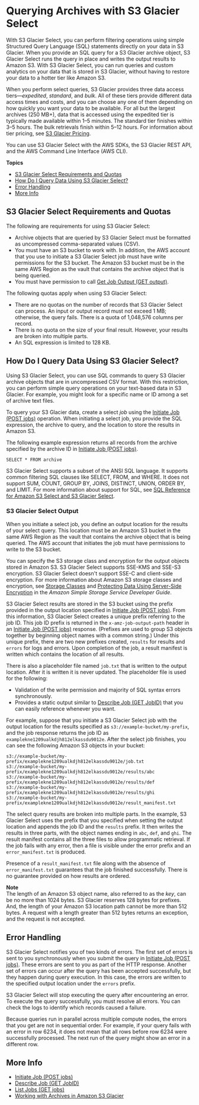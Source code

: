 # Querying Archives with S3 Glacier Select<a name="glacier-select"></a>

With S3 Glacier Select, you can perform filtering operations using simple Structured Query Language \(SQL\) statements directly on your data in S3 Glacier\. When you provide an SQL query for a S3 Glacier archive object, S3 Glacier Select runs the query in place and writes the output results to Amazon S3\. With S3 Glacier Select, you can run queries and custom analytics on your data that is stored in S3 Glacier, without having to restore your data to a hotter tier like Amazon S3\.

When you perform select queries, S3 Glacier provides three data access tiers—*expedited*, *standard*, and *bulk*\. All of these tiers provide different data access times and costs, and you can choose any one of them depending on how quickly you want your data to be available\. For all but the largest archives \(250 MB\+\), data that is accessed using the expedited tier is typically made available within 1–5 minutes\. The standard tier finishes within 3–5 hours\. The bulk retrievals finish within 5–12 hours\. For information about tier pricing, see [S3 Glacier Pricing](http://aws.amazon.com/glacier/pricing/)\.

You can use S3 Glacier Select with the AWS SDKs, the S3 Glacier REST API, and the AWS Command Line Interface \(AWS CLI\)\.

**Topics**
+ [S3 Glacier Select Requirements and Quotas](#glacier-select-requirements-and-limits)
+ [How Do I Query Data Using S3 Glacier Select?](#glacier-select-restrictions)
+ [Error Handling](#glacier-select-access-control)
+ [More Info](#related-sections-glacier-select)

## S3 Glacier Select Requirements and Quotas<a name="glacier-select-requirements-and-limits"></a>

The following are requirements for using S3 Glacier Select:
+ Archive objects that are queried by S3 Glacier Select must be formatted as uncompressed comma\-separated values \(CSV\)\. 
+ You must have an S3 bucket to work with\. In addition, the AWS account that you use to initiate a S3 Glacier Select job must have write permissions for the S3 bucket\. The Amazon S3 bucket must be in the same AWS Region as the vault that contains the archive object that is being queried\. 
+ You must have permission to call [Get Job Output \(GET output\)](api-job-output-get.md)\.

The following quotas apply when using S3 Glacier Select:
+ There are no quotas on the number of records that S3 Glacier Select can process\. An input or output record must not exceed 1 MB; otherwise, the query fails\. There is a quota of 1,048,576 columns per record\.
+ There is no quota on the size of your final result\. However, your results are broken into multiple parts\. 
+ An SQL expression is limited to 128 KB\.

## How Do I Query Data Using S3 Glacier Select?<a name="glacier-select-restrictions"></a>

Using S3 Glacier Select, you can use SQL commands to query S3 Glacier archive objects that are in uncompressed CSV format\. With this restriction, you can perform simple query operations on your text\-based data in S3 Glacier\. For example, you might look for a specific name or ID among a set of archive text files\. 

To query your S3 Glacier data, create a select *job* using the [Initiate Job \(POST jobs\)](api-initiate-job-post.md) operation\. When initiating a select job, you provide the SQL expression, the archive to query, and the location to store the results in Amazon S3\. 

The following example expression returns all records from the archive specified by the archive ID in [Initiate Job \(POST jobs\)](api-initiate-job-post.md)\.

```
SELECT * FROM archive
```

S3 Glacier Select supports a subset of the ANSI SQL language\. It supports common filtering SQL clauses like SELECT, FROM, and WHERE\. It does not support SUM, COUNT, GROUP BY, JOINS, DISTINCT, UNION, ORDER BY, and LIMIT\. For more information about support for SQL, see [SQL Reference for Amazon S3 Select and S3 Glacier Select](s3-glacier-select-sql-reference.md)\.

### S3 Glacier Select Output<a name="glacier-select-output"></a>

When you initiate a select job, you define an output location for the results of your select query\. This location must be an Amazon S3 bucket in the same AWS Region as the vault that contains the archive object that is being queried\. The AWS account that initiates the job must have permissions to write to the S3 bucket\. 

You can specify the S3 storage class and encryption for the output objects stored in Amazon S3\. S3 Glacier Select supports SSE\-KMS and SSE\-S3 encryption\. S3 Glacier Select doesn't support SSE\-C and client\-side encryption\. For more information about Amazon S3 storage classes and encryption, see [Storage Classes](https://docs.aws.amazon.com/AmazonS3/latest/dev/storage-class-intro.html) and [Protecting Data Using Server\-Side Encryption](https://docs.aws.amazon.com/AmazonS3/latest/dev/serv-side-encryption.html) in the *Amazon Simple Storage Service Developer Guide*\.

S3 Glacier Select results are stored in the S3 bucket using the prefix provided in the output location specified in [Initiate Job \(POST jobs\)](api-initiate-job-post.md)\. From this information, S3 Glacier Select creates a unique prefix referring to the job ID\. This job ID prefix is returned in the `x-amz-job-output-path` header in an [Initiate Job \(POST jobs\)](api-initiate-job-post.md) response\. \(Prefixes are used to group S3 objects together by beginning object names with a common string\.\) Under this unique prefix, there are two new prefixes created, `results` for results and `errors` for logs and errors\. Upon completion of the job, a result manifest is written which contains the location of all results\.

There is also a placeholder file named `job.txt` that is written to the output location\. After it is written it is never updated\. The placeholder file is used for the following:
+ Validation of the write permission and majority of SQL syntax errors synchronously\. 
+ Provides a static output similar to [Describe Job \(GET JobID\)](api-describe-job-get.md) that you can easily reference whenever you want\. 

For example, suppose that you initiate a S3 Glacier Select job with the output location for the results specified as `s3://example-bucket/my-prefix`, and the job response returns the job ID as `examplekne1209ualkdjh812elkassdu9012e`\. After the select job finishes, you can see the following Amazon S3 objects in your bucket:

```
s3://example-bucket/my-prefix/examplekne1209ualkdjh812elkassdu9012e/job.txt
s3://example-bucket/my-prefix/examplekne1209ualkdjh812elkassdu9012e/results/abc
s3://example-bucket/my-prefix/examplekne1209ualkdjh812elkassdu9012e/results/def
s3://example-bucket/my-prefix/examplekne1209ualkdjh812elkassdu9012e/results/ghi
s3://example-bucket/my-prefix/examplekne1209ualkdjh812elkassdu9012e/result_manifest.txt
```

The select query results are broken into multiple parts\. In the example, S3 Glacier Select uses the prefix that you specified when setting the output location and appends the job ID and the `results` prefix\. It then writes the results in three parts, with the object names ending in `abc`, `def`, and `ghi`\. The result manifest contains all the three files to allow programmatic retrieval\. If the job fails with any error, then a file is visible under the error prefix and an `error_manifest.txt` is produced\.

Presence of a `result_manifest.txt` file along with the absence of `error_manifest.txt` guarantees that the job finished successfully\. There is no guarantee provided on how results are ordered\.

**Note**  
The length of an Amazon S3 object name, also referred to as the *key*, can be no more than 1024 bytes\. S3 Glacier reserves 128 bytes for prefixes\. And, the length of your Amazon S3 location path cannot be more than 512 bytes\. A request with a length greater than 512 bytes returns an exception, and the request is not accepted\.

## Error Handling<a name="glacier-select-access-control"></a>

S3 Glacier Select notifies you of two kinds of errors\. The first set of errors is sent to you synchronously when you submit the query in [Initiate Job \(POST jobs\)](api-initiate-job-post.md)\. These errors are sent to you as part of the HTTP response\. Another set of errors can occur after the query has been accepted successfully, but they happen during query execution\. In this case, the errors are written to the specified output location under the `errors` prefix\.

S3 Glacier Select will stop executing the query after encountering an error\. To execute the query successfully, you must resolve all errors\. You can check the logs to identify which records caused a failure\. 

Because queries run in parallel across multiple compute nodes, the errors that you get are not in sequential order\. For example, if your query fails with an error in row 6234, it does not mean that all rows before row 6234 were successfully processed\. The next run of the query might show an error in a different row\. 

## More Info<a name="related-sections-glacier-select"></a>
+ [Initiate Job \(POST jobs\)](api-initiate-job-post.md)
+ [Describe Job \(GET JobID\)](api-describe-job-get.md)
+ [List Jobs \(GET jobs\)](api-jobs-get.md)
+ [Working with Archives in Amazon S3 Glacier](working-with-archives.md)